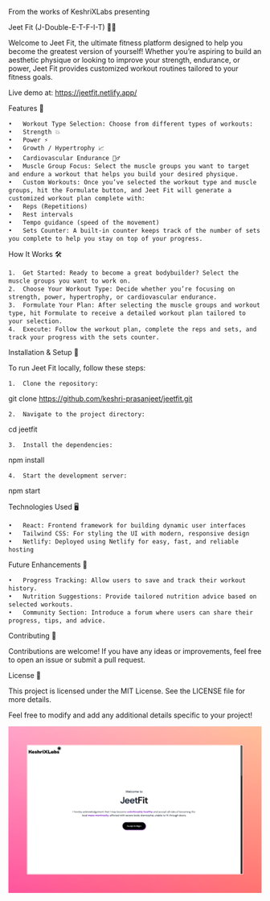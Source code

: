 From the works of KeshriXLabs presenting

Jeet Fit (J-Double-E-T-F-I-T) 🏋️‍♂️

Welcome to Jeet Fit, the ultimate fitness platform designed to help you become the greatest version of yourself! Whether you’re aspiring to build an aesthetic physique or looking to improve your strength, endurance, or power, Jeet Fit provides customized workout routines tailored to your fitness goals.

Live demo at: https://jeetfit.netlify.app/

Features 💪

	•	Workout Type Selection: Choose from different types of workouts:
	•	Strength 💥
	•	Power ⚡
	•	Growth / Hypertrophy 📈
	•	Cardiovascular Endurance 🏃‍♂️
	•	Muscle Group Focus: Select the muscle groups you want to target and endure a workout that helps you build your desired physique.
	•	Custom Workouts: Once you’ve selected the workout type and muscle groups, hit the Formulate button, and Jeet Fit will generate a customized workout plan complete with:
	•	Reps (Repetitions)
	•	Rest intervals
	•	Tempo guidance (speed of the movement)
	•	Sets Counter: A built-in counter keeps track of the number of sets you complete to help you stay on top of your progress.

How It Works 🛠️

	1.	Get Started: Ready to become a great bodybuilder? Select the muscle groups you want to work on.
	2.	Choose Your Workout Type: Decide whether you’re focusing on strength, power, hypertrophy, or cardiovascular endurance.
	3.	Formulate Your Plan: After selecting the muscle groups and workout type, hit Formulate to receive a detailed workout plan tailored to your selection.
	4.	Execute: Follow the workout plan, complete the reps and sets, and track your progress with the sets counter.

Installation & Setup 🚀

To run Jeet Fit locally, follow these steps:

	1.	Clone the repository:

git clone https://github.com/keshri-prasanjeet/jeetfit.git


	2.	Navigate to the project directory:

cd jeetfit


	3.	Install the dependencies:

npm install


	4.	Start the development server:

npm start



Technologies Used 🖥️

	•	React: Frontend framework for building dynamic user interfaces
	•	Tailwind CSS: For styling the UI with modern, responsive design
	•	Netlify: Deployed using Netlify for easy, fast, and reliable hosting

Future Enhancements 🔮

	•	Progress Tracking: Allow users to save and track their workout history.
	•	Nutrition Suggestions: Provide tailored nutrition advice based on selected workouts.
	•	Community Section: Introduce a forum where users can share their progress, tips, and advice.

Contributing 🤝

Contributions are welcome! If you have any ideas or improvements, feel free to open an issue or submit a pull request.

License 📄

This project is licensed under the MIT License. See the LICENSE file for more details.

Feel free to modify and add any additional details specific to your project!

![img_1.png](img_1.png)